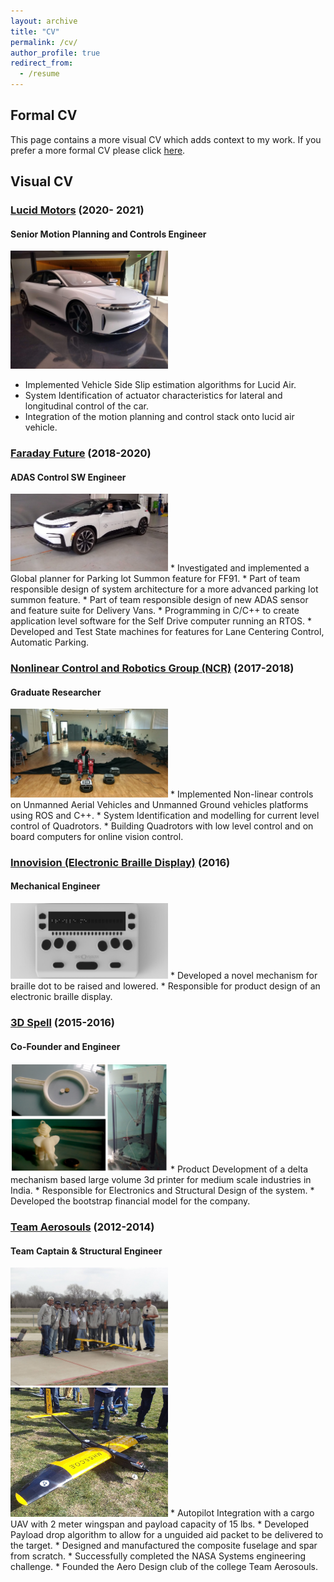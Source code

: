 ```yaml
---
layout: archive
title: "CV"
permalink: /cv/
author_profile: true
redirect_from:
  - /resume
---
```

## **Formal CV**
This page contains a more visual CV which adds context to my work. If you prefer a more formal CV please click [here](https://drive.google.com/file/d/1JSIIDGW5NpHBrHMOIRkY9sQ0unO4wvkd/view).

## **Visual CV**

### [Lucid Motors](https://www.lucidmotors.com/) (2020- 2021)
#### Senior Motion Planning and Controls Engineer

<img src="/images/lucid_motors.jpg" width="50%" height="50%">

*	Implemented Vehicle Side Slip estimation algorithms for Lucid Air.
*	System Identification of actuator characteristics for lateral and longitudinal control of the car.
*	Integration of the motion planning and control stack onto lucid air vehicle.

### [Faraday Future](https://www.ff.com/) (2018-2020)
#### ADAS  Control SW Engineer 
<img src="/images/farday_future.jpg" width="50%" height="50%">
*	Investigated and implemented a Global planner for Parking lot Summon feature for FF91.
*	Part of team responsible design of system architecture for a more advanced parking lot summon feature.
*	Part of team responsible design of new ADAS sensor and feature suite for Delivery Vans.
*	Programming in C/C++ to create application level software for the Self Drive computer running an RTOS.
*	Developed and Test State machines for features for Lane Centering Control, Automatic Parking.

### [Nonlinear Control and Robotics Group (NCR)](https://ncr.mae.ufl.edu/index.php?id=ncr) (2017-2018)
#### Graduate Researcher
<img src="/images/NCR.jpg" width="50%" height="50%">
 * Implemented Non-linear controls on Unmanned Aerial Vehicles and Unmanned Ground vehicles platforms using ROS and C++. 
*	System Identification and modelling for current level control of Quadrotors.
*	Building Quadrotors with low level control and on board computers for online vision control.

### [Innovision (Electronic Braille Display)](https://innovisiontech.co/brailleme/) (2016)
#### Mechanical Engineer
<img src="/images/innovision.png" width="50%" height="50%">
*	Developed a novel mechanism for braille dot to be raised and lowered.
*	Responsible for product design of an electronic braille display.

### [3D Spell]() (2015-2016)
#### Co-Founder and Engineer
<img src="/images/3dspellcollage.jpg" width="50%" height="50%">
*	Product Development of a delta mechanism based large volume 3d printer for medium scale industries in India.
*	Responsible for Electronics and Structural Design of the system.
*	Developed the bootstrap financial model for the company.

### [Team Aerosouls](https://www.facebook.com/teamaerosouls) (2012-2014)
#### Team Captain & Structural Engineer
<img src="/images/TA_2014.jpg" width="50%" height="50%">
<img src="/images/TA_2015.jpg" width="50%" height="50%">
*	Autopilot Integration with a cargo UAV with 2 meter wingspan and payload capacity of 15 lbs.
*	Developed Payload drop algorithm to allow for a unguided aid packet to be delivered to the target.
*	Designed and manufactured the composite fuselage and spar from scratch.
*	Successfully completed the NASA Systems engineering challenge.
*	Founded the Aero Design club of the college Team Aerosouls.

